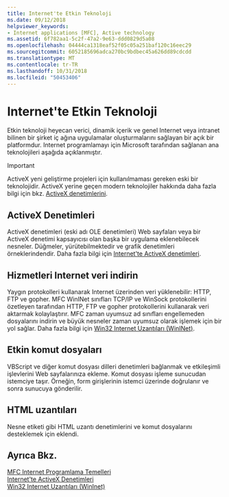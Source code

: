 ```yaml
---
title: Internet'te Etkin Teknoloji
ms.date: 09/12/2018
helpviewer_keywords:
- Internet applications [MFC], Active technology
ms.assetid: 6f782aa1-5c2f-47a2-9e63-ddd0829d5a08
ms.openlocfilehash: 04444ca1318eaf52f05c05a251baf120c16eec29
ms.sourcegitcommit: 6052185696adca270bc9bdbec45a626dd89cdcdd
ms.translationtype: MT
ms.contentlocale: tr-TR
ms.lasthandoff: 10/31/2018
ms.locfileid: "50453406"
---
```

# <a name="active-technology-on-the-internet"></a>Internet'te Etkin Teknoloji

Etkin teknoloji heyecan verici, dinamik içerik ve genel Internet veya intranet bilinen bir şirket iç ağına uygulamalar oluşturmalarını sağlayan bir açık bir platformdur. Internet programlamayı için Microsoft tarafından sağlanan ana teknolojileri aşağıda açıklanmıştır.

>[!IMPORTANT]
> ActiveX yeni geliştirme projeleri için kullanılmaması gereken eski bir teknolojidir. ActiveX yerine geçen modern teknolojiler hakkında daha fazla bilgi için bkz. [ActiveX denetimlerini](activex-controls.md).

## <a name="activex-controls"></a>ActiveX Denetimleri

ActiveX denetimleri (eski adı OLE denetimleri) Web sayfaları veya bir ActiveX denetimi kapsayıcısı olan başka bir uygulama eklenebilecek nesneler. Düğmeler, yürütebilmektedir ve grafik denetimleri örneklerindendir. Daha fazla bilgi için [Internet'te ActiveX denetimleri](../mfc/activex-controls-on-the-internet.md).

## <a name="internet-data-download-services"></a>Hizmetleri Internet veri indirin

Yaygın protokolleri kullanarak Internet üzerinden veri yüklenebilir: HTTP, FTP ve gopher. MFC WinINet sınıfları TCP/IP ve WinSock protokollerini özetleyen tarafından HTTP, FTP ve gopher protokollerini kullanarak veri aktarmak kolaylaştırır. MFC zaman uyumsuz ad sınıfları engellemeden dosyalarını indirin ve büyük nesneler zaman uyumsuz olarak işlemek için bir yol sağlar. Daha fazla bilgi için [Win32 Internet Uzantıları (WinINet)](../mfc/win32-internet-extensions-wininet.md).

## <a name="active-scripts"></a>Etkin komut dosyaları

VBScript ve diğer komut dosyası dilleri denetimleri bağlanmak ve etkileşimli işlevlerini Web sayfalarınıza ekleme. Komut dosyası işleme sunucudan istemciye taşır. Örneğin, form girişlerinin istemci üzerinde doğrulanır ve sonra sunucuya gönderilir.

## <a name="html-extensions"></a>HTML uzantıları

Nesne etiketi gibi HTML uzantı denetimlerini ve komut dosyalarını desteklemek için eklendi.

## <a name="see-also"></a>Ayrıca Bkz.

[MFC Internet Programlama Temelleri](../mfc/mfc-internet-programming-basics.md)<br/>
[Internet'te ActiveX Denetimleri](../mfc/activex-controls-on-the-internet.md)<br/>
[Win32 Internet Uzantıları (WinInet)](../mfc/win32-internet-extensions-wininet.md)

